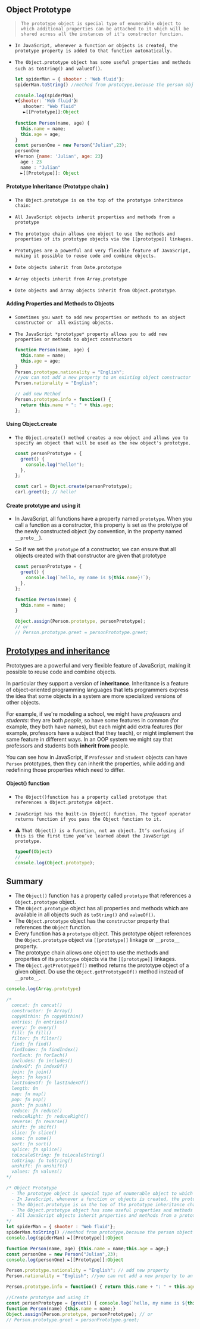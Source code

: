 ##  Object Prototype 

> `The prototype object is special type of enumerable object to which additional properties can be attached to it which will be shared across all the instances of it's constructor function.`



- `In JavaScript, whenever a function or objects is created, the prototype property is added to that function automatically.` 

- `The Object.prototype object has some useful properties and methods such as toString() and valueOf()`.

  ```js
  let spiderMan = { shooter : 'Web fluid'};
  spiderMan.toString() //method from prototype,because the person object doesn’t have the toString() method,it’ll search for the toString() method in the person’s prototype object.
  
  console.log(spiderMan)
  ▼{shooter: 'Web fluid'}ℹ️
     shooter: "Web fluid"
     ►[[Prototype]]:Object
     
  function Person(name, age) {
    this.name = name;
    this.age = age;
  }
  const personOne = new Person("Julian",23);
  personOne
  ▼Person {name: 'Julian', age: 23}
  	age : 23
  	name : "Julian"
  	►[[Prototype]]: Object
  ```
  
  
  
  



#### Prototype Inheritance (Prototype chain )

- `The Object.prototype is on the top of the prototype inheritance chain:`

- `All JavaScript objects inherit properties and methods from a prototype`

- `The prototype chain allows one object to use the methods and properties of its prototype objects via the [[prototype]] linkages.`

- `Prototypes are a powerful and very flexible feature of JavaScript, making it possible to reuse code and combine objects.`

- `Date objects inherit from Date.prototype`

- `Array objects inherit from Array.prototype`

- `Date objects and Array objects inherit from Object.prototype`.

  



#### Adding Properties and Methods to Objects

- `Sometimes you want to add new properties or methods to an object constructor or  all existing objects.`

- `The JavaScript *prototype* property allows you to add new properties or methods to object constructors`

  ```js
  function Person(name, age) {
    this.name = name;
    this.age = age;
  }
  Person.prototype.nationality = "English";
  //you can not add a new property to an existing object constructor like this:
  Person.nationality = "English"; 
  
  // add new Method
  Person.prototype.info = function() {
    return this.name + ": " + this.age;
  };
  ```

  



#### Using Object.create

- `The Object.create() method creates a new object and allows you to specify an object that will be used as the new object's prototype.`

  ```js
  const personPrototype = {
    greet() {
      console.log("hello!");
    },
  };
  
  const carl = Object.create(personPrototype);
  carl.greet(); // hello!
  ```





#### Create prototype and using it

- In JavaScript, all functions have a property named `prototype`. When you call a function as a constructor, this property is set as the prototype of the newly constructed object (by convention, in the property named `__proto__`).

- So if we set the `prototype` of a constructor, we can ensure that all objects created with that constructor are given that prototype

  ```js
  const personPrototype = {
    greet() {
      console.log(`hello, my name is ${this.name}!`);
    },
  };
  
  function Person(name) {
    this.name = name;
  }
  
  Object.assign(Person.prototype, personPrototype);
  // or
  // Person.prototype.greet = personPrototype.greet;
  ```

  



## [Prototypes and inheritance](https://developer.mozilla.org/en-US/docs/Learn/JavaScript/Objects/Object_prototypes#prototypes_and_inheritance)

Prototypes are a powerful and very flexible feature of JavaScript, making it possible to reuse code and combine objects.

In particular they support a version of **inheritance**. Inheritance is a feature of object-oriented programming languages that lets programmers express the idea that some objects in a system are more specialized versions of other objects.

For example, if we're modeling a school, we might have *professors* and *students*: they are both *people*, so have some features in common (for example, they both have names), but each might add extra features (for example, professors have a subject that they teach), or might implement the same feature in different ways. In an OOP system we might say that professors and students both **inherit from** people.

You can see how in JavaScript, if `Professor` and `Student` objects can have `Person` prototypes, then they can inherit the properties, while adding and redefining those properties which need to differ.





#### Object() function

- `The Object()function has a property called prototype that references a Object.prototype object.`

- `JavaScript has the built-in Object() function. The typeof operator returns function if you pass the Object function to it.`

- :warning: `That Object() is a function, not an object. It’s confusing if this is the first time you’ve learned about the JavaScript prototype.`

  ```js
  typeof(Object)
  //
  console.log(Object.prototype);
  ```
  
  





## Summary

- The `Object()` function has a property called `prototype` that references a `Object.prototype` object.
- The `Object.prototype` object has all properties and methods which are available in all objects such as `toString()` and `valueOf()`.
- The `Object.prototype` object has the `constructor` property that references the `Object` function.
- Every function has a `prototype` object. This prototype object references the `Object.prototype` object via `[[prototype]]` linkage or `__proto__` property.
- The prototype chain allows one object to use the methods and properties of its `prototype` objects via the `[[prototype]]` linkages.
- The `Object.getPrototypeOf()` method returns the prototype object of a given object. Do use the `Object.getPrototypeOf()` method instead of `__proto__`.



```js
console.log(Array.prototype)

/*
  concat: ƒn concat()
  constructor: ƒn Array()
  copyWithin: ƒn copyWithin()
  entries: ƒn entries()
  every: ƒn every()
  fill: ƒn fill()
  filter: ƒn filter()
  find: ƒn find()
  findIndex: ƒn findIndex()
  forEach: ƒn forEach()
  includes: ƒn includes()
  indexOf: ƒn indexOf()
  join: ƒn join()
  keys: ƒn keys()
  lastIndexOf: ƒn lastIndexOf()
  length: 0n
  map: ƒn map()
  pop: ƒn pop()
  push: ƒn push()
  reduce: ƒn reduce()
  reduceRight: ƒn reduceRight()
  reverse: ƒn reverse()
  shift: ƒn shift()
  slice: ƒn slice()
  some: ƒn some()
  sort: ƒn sort()
  splice: ƒn splice()
  toLocaleString: ƒn toLocaleString()
  toString: ƒn toString()
  unshift: ƒn unshift()
  values: ƒn values()
*/
```





```js
/* Object Prototype 
  - The prototype object is special type of enumerable object to which additional properties can be            attached to it which will be shared across all the instances of it's constructor function. 
  - In JavaScript, whenever a function or objects is created, the prototype property is added to that         function automatically.
  - The Object.prototype is on the top of the prototype inheritance chain
  - The Object.prototype object has some useful properties and methods such as toString() and valueOf()
  - All JavaScript objects inherit properties and methods from a prototype
*/  
let spiderMan = { shooter : 'Web fluid'};
spiderMan.toString() //method from prototype,because the person object doesn’t have the toString() 
console.log(spiderMan) ►[[Prototype]]:Object

function Person(name, age) {this.name = name;this.age = age;}
const personOne = new Person("Julian",23);
console.log(personOne) ►[[Prototype]]:Object

Person.prototype.nationality = "English"; // add new property
Person.nationality = "English"; //you can not add a new property to an existing object constructor

Person.prototype.info = function() { return this.name + ": " + this.age}; // add new Method

//Create prototype and using it       
const personPrototype = {greet() { console.log(`hello, my name is ${this.name}!`)}};
function Person(name) {this.name = name;}
Object.assign(Person.prototype, personPrototype); // or
// Person.prototype.greet = personPrototype.greet;    
```

